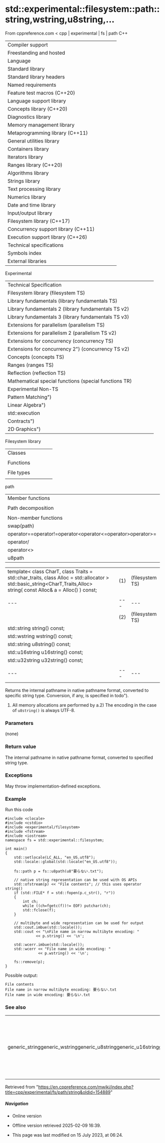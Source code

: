 # std::experimental::filesystem::path::string,wstring,u8string,...

From cppreference.com
< cpp‎ | experimental‎ | fs‎ | path
C++

|  |  |  |  |  |
| --- | --- | --- | --- | --- |
| Compiler support | | | | |
| Freestanding and hosted | | | | |
| Language | | | | |
| Standard library | | | | |
| Standard library headers | | | | |
| Named requirements | | | | |
| Feature test macros (C++20) | | | | |
| Language support library | | | | |
| Concepts library (C++20) | | | | |
| Diagnostics library | | | | |
| Memory management library | | | | |
| Metaprogramming library (C++11) | | | | |
| General utilities library | | | | |
| Containers library | | | | |
| Iterators library | | | | |
| Ranges library (C++20) | | | | |
| Algorithms library | | | | |
| Strings library | | | | |
| Text processing library | | | | |
| Numerics library | | | | |
| Date and time library | | | | |
| Input/output library | | | | |
| Filesystem library (C++17) | | | | |
| Concurrency support library (C++11) | | | | |
| Execution support library (C++26) | | | | |
| Technical specifications | | | | |
| Symbols index | | | | |
| External libraries | | | | |

Experimental

|  |  |  |  |  |
| --- | --- | --- | --- | --- |
| Technical Specification | | | | |
| Filesystem library (filesystem TS) | | | | |
| Library fundamentals (library fundamentals TS) | | | | |
| Library fundamentals 2 (library fundamentals TS v2) | | | | |
| Library fundamentals 3 (library fundamentals TS v3) | | | | |
| Extensions for parallelism (parallelism TS) | | | | |
| Extensions for parallelism 2 (parallelism TS v2) | | | | |
| Extensions for concurrency (concurrency TS) | | | | |
| Extensions for concurrency 2") (concurrency TS v2) | | | | |
| Concepts (concepts TS) | | | | |
| Ranges (ranges TS) | | | | |
| Reflection (reflection TS) | | | | |
| Mathematical special functions (special functions TR) | | | | |
| Experimental Non-TS | | | | |
| Pattern Matching") | | | | |
| Linear Algebra") | | | | |
| std::execution | | | | |
| Contracts") | | | | |
| 2D Graphics") | | | | |

Filesystem library

|  |  |  |  |  |
| --- | --- | --- | --- | --- |
| Classes | | | | |
| |  |  |  |  |  | | --- | --- | --- | --- | --- | | filesystem::path | | | | | | filesystem::filesystem_error | | | | | | filesystem::directory_entry | | | | | | filesystem::directory_iterator | | | | | | filesystem::recursive_directory_iterator | | | | | | filesystem::file_status | | | | | | |  |  |  |  |  | | --- | --- | --- | --- | --- | | filesystem::space_info | | | | | | filesystem::file_type | | | | | | filesystem::perms | | | | | | filesystem::copy_options | | | | | | filesystem::directory_options | | | | | | filesystem::file_time_type | | | | | |
| Functions | | | | |
| |  |  |  |  |  | | --- | --- | --- | --- | --- | | filesystem::absolute filesystem::system_complete | | | | | | filesystem::canonical | | | | | | filesystem::copy | | | | | | filesystem::copy_file | | | | | | filesystem::copy_symlink | | | | | | filesystem::create_directory filesystem::create_directories | | | | | | filesystem::create_hard_link | | | | | | filesystem::create_symlink filesystem::create_directory_symlink | | | | | | filesystem::current_path | | | | | | filesystem::exists | | | | | | filesystem::equivalent | | | | | | |  |  |  |  |  | | --- | --- | --- | --- | --- | | filesystem::file_size | | | | | | filesystem::hard_link_count | | | | | | filesystem::last_write_time | | | | | | filesystem::permissions | | | | | | filesystem::read_symlink | | | | | | filesystem::remove filesystem::remove_all | | | | | | filesystem::rename | | | | | | filesystem::resize_file | | | | | | filesystem::space | | | | | | filesystem::status filesystem::symlink_status | | | | | | filesystem::temp_directory_path | | | | | |
| File types | | | | |
| |  |  |  |  |  | | --- | --- | --- | --- | --- | | filesystem::is_block_file | | | | | | filesystem::is_character_file | | | | | | filesystem::is_directory | | | | | | filesystem::is_empty | | | | | | filesystem::status_known | | | | | | |  |  |  |  |  | | --- | --- | --- | --- | --- | | filesystem::is_fifo | | | | | | filesystem::is_other | | | | | | filesystem::is_regular_file | | | | | | filesystem::is_socket | | | | | | filesystem::is_symlink | | | | | |

path

|  |  |  |  |  |
| --- | --- | --- | --- | --- |
| Member functions | | | | |
| |  |  |  |  |  | | --- | --- | --- | --- | --- | | path::path | | | | | | path::~path | | | | | | path::operator= | | | | | | path::assign | | | | | | path::appendoperator /= | | | | | | path::concatoperator += | | | | | | path::clear | | | | | | path::make_preferred | | | | | | path::remove_filename | | | | | | path::replace_filename | | | | | | path::replace_extension | | | | | | path::swap | | | | | | path::compare | | | | | | |  |  |  |  |  | | --- | --- | --- | --- | --- | | path::c_strpath::nativeoperator string_type | | | | | | ****path::stringpath::u8stringpath::u16stringpath::u32stringpath::wstring**** | | | | | | path::generic_stringpath::generic_u8stringpath::generic_u16stringpath::generic_u32stringpath::generic_wstring | | | | | | path::beginpath::end | | | | | |
| Path decomposition | | | | |
| |  |  |  |  |  | | --- | --- | --- | --- | --- | | path::root_name | | | | | | path::root_directory | | | | | | path::root_path | | | | | | path::relative_path | | | | | | path::parent_path | | | | | | path::filename | | | | | | path::stem | | | | | | path::extension | | | | | | path::empty | | | | | | |  |  |  |  |  | | --- | --- | --- | --- | --- | | path::has_root_pathpath::has_root_namepath::has_root_directorypath::has_relative_pathpath::has_parent_pathpath::has_filenamepath::has_stempath::has_extension | | | | | | path::is_absolutepath::is_relative | | | | | |
| Non-member functions | | | | |
| swap(path) | | | | |
| operator==operator!=operator<operator<=operator>operator>= | | | | |
| operator/ | | | | |
| operator<<operator>> | | | | |
| u8path | | | | |

|  |  |  |
| --- | --- | --- |
| template< class CharT, class Traits = std::char_traits<CharT>,  class Alloc = std::allocator<CharT> >  std::basic_string<CharT,Traits,Alloc>     string( const Alloc& a = Alloc() ) const; | (1) | (filesystem TS) |
|  |  |  |
| --- | --- | --- |
|  | (2) | (filesystem TS) |
| std::string string() const; |  |  |
| std::wstring wstring() const; |  |  |
| std::string u8string() const; |  |  |
| std::u16string u16string() const; |  |  |
| std::u32string u32string() const; |  |  |
|  |  |  |
| --- | --- | --- |
|  |  |  |

Returns the internal pathname in native pathname format, converted to specific string type. Conversion, if any, is specified in todo").

1) All memory allocations are performed by a.2) The encoding in the case of `u8string()` is always UTF-8.

### Parameters

(none)

### Return value

The internal pathname in native pathname format, converted to specified string type.

### Exceptions

May throw implementation-defined exceptions.

### Example

Run this code

```
#include <clocale>
#include <cstdio>
#include <experimental/filesystem>
#include <fstream>
#include <iostream>
namespace fs = std::experimental::filesystem;
 
int main()
{
    std::setlocale(LC_ALL, "en_US.utf8");
    std::locale::global(std::locale("en_US.utf8"));
 
    fs::path p = fs::u8path(u8"要らない.txt");
 
    // native string representation can be used with OS APIs
    std::ofstream(p) << "File contents"; // this uses operator string()
    if (std::FILE* f = std::fopen(p.c_str(), "r"))
    {
        int ch;
        while ((ch=fgetc(f))!= EOF) putchar(ch);
        std::fclose(f);
    }
 
    // multibyte and wide representation can be used for output
    std::cout.imbue(std::locale());
    std::cout << "\nFile name in narrow multibyte encoding: "
              << p.string() << '\n';
 
    std::wcerr.imbue(std::locale());
    std::wcerr << "File name in wide encoding: "
               << p.wstring() << '\n';
 
    fs::remove(p);
}

```

Possible output:

```
File contents
File name in narrow multibyte encoding: 要らない.txt
File name in wide encoding: 要らない.txt

```

### See also

|  |  |
| --- | --- |
| generic_stringgeneric_wstringgeneric_u8stringgeneric_u16stringgeneric_u32string | returns the path in generic pathname format converted to a string   (public member function) |

Retrieved from "<https://en.cppreference.com/mwiki/index.php?title=cpp/experimental/fs/path/string&oldid=154889>"

##### Navigation

- Online version
- Offline version retrieved 2025-02-09 16:39.

- This page was last modified on 15 July 2023, at 06:24.